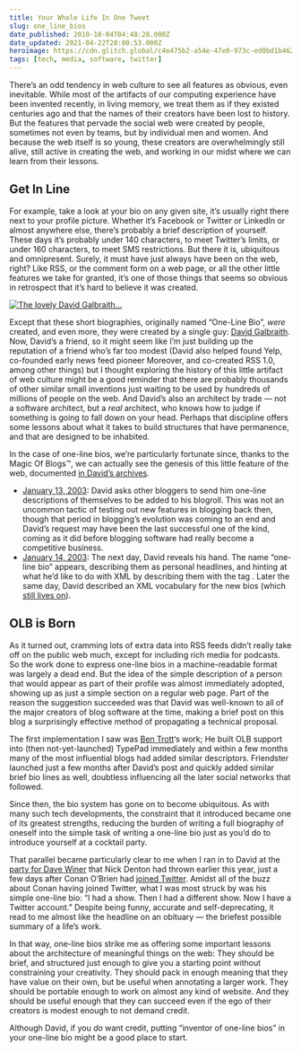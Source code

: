 ```yaml
---
title: Your Whole Life In One Tweet
slug: one_line_bios
date_published: 2010-10-04T04:48:28.000Z
date_updated: 2021-04-22T20:00:53.000Z
heroimage: https://cdn.glitch.global/c4e475b2-a54e-47e0-973c-ed0bd1b46262/conan-twitter-bio.png?v=1670823760124
tags: [tech, media, software, twitter]
---
```


There’s an odd tendency in web culture to see all features as obvious, even inevitable. While most of the artifacts of our computing experience have been invented recently, in living memory, we treat them as if they existed centuries ago and that the names of their creators have been lost to history. But the features that pervade the social web were created by people, sometimes not even by teams, but by individual men and women. And because the web itself is so young, these creators are overwhelmingly still alive, still active in creating the web, and working in our midst where we can learn from their lessons.

## Get In Line

For example, take a look at your bio on any given site, it’s usually right there next to your profile picture. Whether it’s Facebook or Twitter or LinkedIn or almost anywhere else, there’s probably a brief description of yourself. These days it’s probably under 140 characters, to meet Twitter’s limits, or under 160 characters, to meet SMS restrictions. But there it is, ubiquitous and omnipresent. Surely, it must have just always have been on the web, right? Like RSS, or the comment form on a web page, or all the other little features we take for granted, it’s one of those things that seems so obvious in retrospect that it’s hard to believe it was created.

[![The lovely David Galbraith...](http://farm1.static.flickr.com/46/118053702_179ebe81f7_m.jpg)](http://www.flickr.com/photos/plasticbag/118053702/)

Except that these short biographies, originally named “One-Line Bio”, *were* created, and even more, they were created by a single guy: [David Galbraith](http://davidgalbraith.org/aboutme/). Now, David’s a friend, so it might seem like I’m just building up the reputation of a friend who’s far too modest (David also helped found Yelp, co-founded early news feed pioneer Moreover, and co-created RSS 1.0, among other things) but I thought exploring the history of this little artifact of web culture might be a good reminder that there are probably thousands of other similar small inventions just waiting to be used by hundreds of millions of people on the web. And David’s also an architect by trade — not a software architect, but a *real* architect, who knows how to judge if something is going to fall down on your head. Perhaps that discipline offers some lessons about what it takes to build structures that have permanence, and that are designed to be inhabited.

In the case of one-line bios, we’re particularly fortunate since, thanks to the Magic Of Blogs™, we can actually see the genesis of this little feature of the web, documented [in David’s archives](http://davidgalbraith.org/category/metadata/).

- [January 13, 2003](http://davidgalbraith.org/metadata/weblogs-and-bios-add-this-tag-and-i-will-put-you-in-my-blogroll/124/): David asks other bloggers to send him one-line descriptions of themselves to be added to his blogroll. This was not an uncommon tactic of testing out new features in blogging back then, though that period in blogging’s evolution was coming to an end and David’s request may have been the last successful one of the kind, coming as it did before blogging software had really become a competitive business.
- [January 14, 2003](http://davidgalbraith.org/metadata/one-line-bios-are-personal-headlines/126/): The next day, David reveals his hand. The name “one-line bio” appears, describing them as personal headlines, and hinting at what he’d like to do with XML by describing them with the tag . Later the same day, David described an XML vocabulary for the new bios (which [still lives on](http://vocab.org/bio/0.1/olb.html)).

## OLB is Born

As it turned out, cramming lots of extra data into RSS feeds didn’t really take off on the public web much, except for including rich media for podcasts. So the work done to express one-line bios in a machine-readable format was largely a dead end. But the idea of the simple description of a person that would appear as part of their profile was almost immediately adopted, showing up as just a simple section on a regular web page. Part of the reason the suggestion succeeded was that David was well-known to all of the major creators of blog software at the time, making a brief post on this blog a surprisingly effective method of propagating a technical proposal.

The first implementation I saw was [Ben Trott](http://ben.stupidfool.org/)‘s work; He built OLB support into (then not-yet-launched) TypePad immediately and within a few months many of the most influential blogs had added similar descriptors. Friendster launched just a few months after David’s post and quickly added similar brief bio lines as well, doubtless influencing all the later social networks that followed.

Since then, the bio system has gone on to become ubiquitous. As with many such tech developments, the constraint that it introduced became one of its greatest strengths, reducing the burden of writing a full biography of oneself into the simple task of writing a one-line bio just as you’d do to introduce yourself at a cocktail party.

That parallel became particularly clear to me when I ran in to David at the [party for Dave Winer](http://www.scripting.com/stories/2010/03/04/lastNightsSohoParty.html) that Nick Denton had thrown earlier this year, just a few days after Conan O’Brien had [joined Twitter](http://twitter.com/#!/conanobrien/status/9596834783). Amidst all of the buzz about Conan having joined Twitter, what I was most struck by was his simple one-line bio: “I had a show. Then I had a different show. Now I have a Twitter account.” Despite being funny, accurate and self-deprecating, it read to me almost like the headline on an obituary — the briefest possible summary of a life’s work.

In that way, one-line bios strike me as offering some important lessons about the architecture of meaningful things on the web: They should be brief, and structured just enough to give you a starting point without constraining your creativity. They should pack in enough meaning that they have value on their own, but be useful when annotating a larger work. They should be portable enough to work on almost any kind of website. And they should be useful enough that they can succeed even if the ego of their creators is modest enough to not demand credit.

Although David, if you *do* want credit, putting “inventor of one-line bios” in your one-line bio might be a good place to start.
